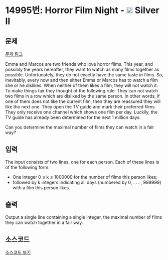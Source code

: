 # 14995번: Horror Film Night - <img src="https://static.solved.ac/tier_small/9.svg" style="height:20px" /> Silver II

<!-- performance -->

<!-- 문제 제출 후 깃허브에 푸시를 했을 때 제출한 코드의 성능이 입력될 공간입니다.-->

<!-- end -->

## 문제

[문제 링크](https://boj.kr/14995)


<p>Emma and Marcos are two friends who love horror films. This year, and possibly the years hereafter, they want to watch as many films together as possible. Unfortunately, they do not exactly have the same taste in films. So, inevitably, every now and then either Emma or Marcos has to watch a film she or he dislikes. When neither of them likes a film, they will not watch it. To make things fair they thought of the following rule: They can not watch two films in a row which are disliked by the same person. In other words, if one of them does not like the current film, then they are reassured they will like the next one. They open the TV guide and mark their preferred films. They only receive one channel which shows one film per day. Luckily, the TV guide has already been determined for the next 1 million days.</p>

<p>Can you determine the maximal number of films they can watch in a fair way?</p>



## 입력


<p>The input consists of two lines, one for each person. Each of these lines is of the following form:</p>

<ul>
<li>One integer 0 ≤ k ≤ 1000000 for the number of films this person likes;</li>
<li>followed by k integers indicating all days (numbered by 0, . . . , 999999) with a film this person likes.</li>
</ul>



## 출력


<p>Output a single line containing a single integer, the maximal number of films they can watch together in a fair way.</p>



## 소스코드

[소스코드 보기](Horror%20Film%20Night.cpp)